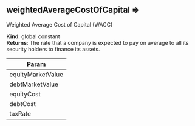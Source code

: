 
## weightedAverageCostOfCapital ⇒
Weighted Average Cost of Capital (WACC)

**Kind**: global constant  
**Returns**: The rate that a company is expected to pay on average to
 all its security holders to finance its assets.  

| Param |
| --- |
| equityMarketValue | 
| debtMarketValue | 
| equityCost | 
| debtCost | 
| taxRate | 

